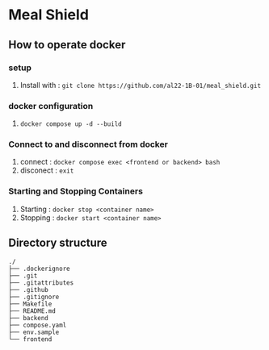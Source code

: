 # Meal Shield

## How to operate docker
### setup
1. Install with : `git clone https://github.com/al22-1B-01/meal_shield.git`
### docker configuration
1. `docker compose up -d --build`
### Connect to and disconnect from docker
1. connect : `docker compose exec <frontend or backend> bash`
2. disconect : `exit`
### Starting and Stopping Containers
1. Starting : `docker stop <container name>`
2. Stopping : `docker start <container name>`

## Directory structure
```text
./
├── .dockerignore
├── .git
├── .gitattributes
├── .github
├── .gitignore
├── Makefile
├── README.md
├── backend
├── compose.yaml
├── env.sample
└── frontend
```
